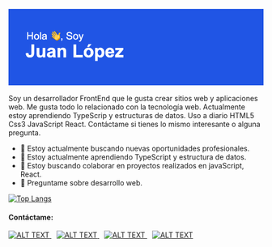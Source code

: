 ![me](https://github.com/Lopez089/lopez089/blob/main/header.png?raw=true)

Soy un desarrollador FrontEnd que le gusta crear sitios web y aplicaciones web. Me gusta todo lo relacionado con la tecnología web. Actualmente estoy aprendiendo TypeScrip y estructuras de datos. Uso a diario HTML5 Css3 JavaScript React. Contáctame si tienes lo mismo interesante o alguna pregunta.

- 🔭 Estoy actualmente buscando nuevas oportunidades profesionales.
- 🌱 Estoy actualmente aprendiendo TypeScript y estructura de datos.
- 👯 Estoy buscando colaborar en proyectos realizados en javaScript, React.
- 💬 Preguntame sobre desarrollo web.

[![Top Langs](https://github-readme-stats.vercel.app/api/top-langs/?username=lopez089&layout=compact)]()

#### Contáctame:

 <a target="_blank"
         rel="noopener noreferrer"
         href="https://juan-lopez-87.firebaseapp.com/"
		 style="margin-right: 10px">
        <img alt="ALT TEXT" height="24" width="24"
             src="https://www.flaticon.es/svg/static/icons/svg/2572/2572526.svg">
      </a>
   <a target="_blank"
         rel="noopener noreferrer"
		 style="margin-right: 10px"
         href="https://www.linkedin.com/in/juanlopezaragon/
		 ">
        <img
		  	height="24" width="24" alt="ALT TEXT"
             src="https://www.flaticon.es/svg/static/icons/svg/174/174857.svg">
      </a>
   <a target="_blank"
         rel="noopener noreferrer"
		 style="margin-right: 10px"
         href="mailto:aragonlopezjuan87@gmail.com">
        <img alt="ALT TEXT"  width="24"
             src="https://www.flaticon.es/svg/static/icons/svg/526/526913.svg">
      </a>
  <a target="_blank"
         rel="noopener noreferrer"
         href="https://medium.com/@aragonlopezjuan87">
        <img alt="ALT TEXT" height="24" width="24"
             src="https://simpleicons.org/icons/medium.svg">
      </a>

